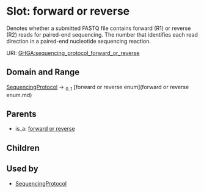 
# Slot: forward or reverse


Denotes whether a submitted FASTQ file contains forward (R1) or reverse (R2) reads for paired-end sequencing. The number that identifies each read direction in a paired-end nucleotide sequencing reaction.

URI: [GHGA:sequencing_protocol_forward_or_reverse](https://w3id.org/GHGA/sequencing_protocol_forward_or_reverse)


## Domain and Range

[SequencingProtocol](SequencingProtocol.md) &#8594;  <sub>0..1</sub> [forward or reverse enum](forward or reverse enum.md)

## Parents

 *  is_a: [forward or reverse](forward_or_reverse.md)

## Children


## Used by

 * [SequencingProtocol](SequencingProtocol.md)
